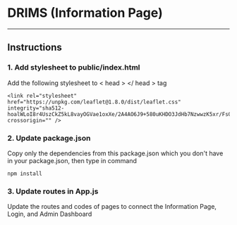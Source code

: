 # DRIMS (Information Page)

---
## Instructions

### 1. Add stylesheet to public/index.html

Add the following stylesheet to < head > </ head > tag

```
<link rel="stylesheet" href="https://unpkg.com/leaflet@1.8.0/dist/leaflet.css" integrity="sha512-hoalWLoI8r4UszCkZ5kL8vayOGVae1oxXe/2A4AO6J9+580uKHDO3JdHb7NzwwzK5xr/Fs0W40kiNHxM9vyTtQ==" crossorigin="" /> 
```

### 2. Update package.json

Copy only the dependencies from this package.json which you don't have in your package.json, then type in command

```
npm install
```

### 3. Update routes in App.js

Update the routes and codes of pages to connect the Information Page, Login, and Admin Dashboard
